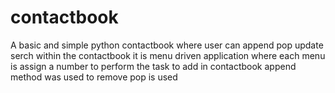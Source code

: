 # contactbook
A basic and simple python contactbook where user can append pop update serch within the contactbook it is menu driven application where each menu is assign a number to perform the task to add in contactbook append method was used to remove pop is used 
